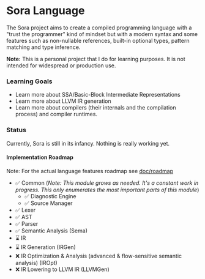 # Sora Language

The Sora project aims to create a compiled programming language with a "trust the programmer" kind of mindset but with a modern
syntax and some features such as non-nullable references, built-in optional types, pattern matching and type inference.

**Note:** This is a personal project that I do for learning purposes. It is not intended for widespread or production use.

### Learning Goals
  - Learn more about SSA/Basic-Block Intermediate Representations
  - Learn more about LLVM IR generation
  - Learn more about compilers (their internals and the compilation process) and compiler runtimes.
  
### Status 
Currently, Sora is still in its infancy. Nothing is really working yet.

#### Implementation Roadmap
Note: For the actual language features roadmap see [doc/roadmap](doc/Roadmap.md)

- :white_check_mark: Common (*Note: This module grows as needed. It's a constant work in progress. This only enumerates the most important parts of this module*)
  - :white_check_mark: Diagnostic Engine
  - :white_check_mark: Source Manager
- :white_check_mark: Lexer
- :white_check_mark: AST
- :white_check_mark: Parser
- :white_check_mark: Semantic Analysis (Sema)
- :hourglass: IR
- :hourglass: IR Generation (IRGen)
- :x: IR Optimization & Analysis (advanced & flow-sensitive semantic analysis) (IROpt)
- :x: IR Lowering to LLVM IR (LLVMGen)


